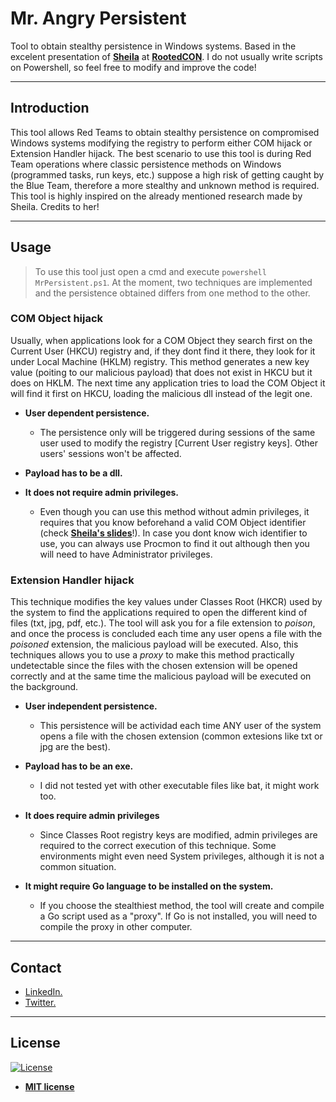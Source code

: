
# Mr. Angry Persistent

Tool to obtain stealthy persistence in Windows systems. Based in the excelent presentation of <a href="https://es.slideshare.net/rootedcon/sheila-ayelen-berta-the-art-of-persistence-mr-windows-i-dont-wanna-go-rooted2019" target="_blank">**Sheila**</a> at <a href="https://www.rootedcon.com/inicio" target="_blank">**RootedCON**</a>.
I do not usually write scripts on Powershell, so feel free to modify and improve the code!

---

## Introduction

This tool allows Red Teams to obtain stealthy persistence on compromised Windows systems modifying the registry to perform either COM hijack or Extension Handler hijack. The best scenario to use this tool is during Red Team operations where classic persistence methods on Windows (programmed tasks, run keys, etc.) suppose a high risk of getting caught by the Blue Team, therefore a more stealthy and unknown method is required. 
This tool is highly inspired on the already mentioned research made by Sheila. Credits to her!

--- 

## Usage 

> To use this tool just open a cmd and execute `powershell MrPersistent.ps1`. At the moment, two techniques are implemented and the persistence obtained differs from one method to the other.

### COM Object hijack

Usually, when applications look for a COM Object they search first on the Current User (HKCU) registry and, if they dont find it there, they look for it under Local Machine (HKLM) registry. This method generates a new key value (poiting to our malicious payload) that does not exist in HKCU but it does on HKLM. The next time any application tries to load the COM Object it will find it first on HKCU, loading the malicious dll instead of the legit one.

- **User dependent persistence.** 
	- The persistence only will be triggered during sessions of the same user used to modify the registry [Current User registry keys]. Other users' sessions won't be affected.

- **Payload has to be a dll.** 

- **It does not require admin privileges.** 
	- Even though you can use this method without admin privileges, it requires that you know beforehand a valid COM Object identifier (check <a href="https://es.slideshare.net/rootedcon/sheila-ayelen-berta-the-art-of-persistence-mr-windows-i-dont-wanna-go-rooted2019" target="_blank">**Sheila's slides**</a>!). In case you dont know wich identifier to use, you can always use Procmon to find it out although then you will need to have Administrator privileges.


### Extension Handler hijack

This technique modifies the key values under Classes Root (HKCR) used by the system to find the applications required to open the different kind of files (txt, jpg, pdf, etc.). The tool will ask you for a file extension to *poison*, and once the process is concluded each time any user opens a file with the *poisoned* extension, the malicious payload will be executed. Also, this techniques allows you to use a *proxy* to make this method practically undetectable since the files with the chosen extension will be opened correctly and at the same time the malicious payload will be executed on the background.


- **User independent persistence.** 
	- This persistence will be actividad each time ANY user of the system opens a file with the chosen extension (common extesions like txt or jpg are the best).

- **Payload has to be an exe.** 
	- I did not tested yet with other executable files like bat, it might work too.

- **It does require admin privileges** 
	- Since Classes Root registry keys are modified, admin privileges are required to the correct execution of this technique. Some environments might even need System privileges, although it is not a common situation.

- **It might require Go language to be installed on the system.**
	- If you choose the stealthiest method, the tool will create and compile a Go script used as a "proxy". If Go is not installed, you will need to compile the proxy in other computer.

---

## Contact

- <a href="https://www.linkedin.com/in/kuroshda/">LinkedIn.</a>
- <a href="https://twitter.com/Kurro2907" target="_blank">Twitter.</a>

---

## License

[![License](http://img.shields.io/:license-mit-blue.svg?style=flat-square)](http://badges.mit-license.org)

- **[MIT license](http://opensource.org/licenses/mit-license.php)**
